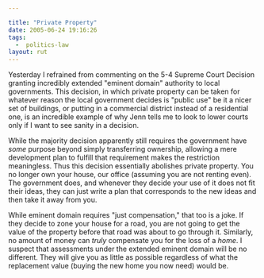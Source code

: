 ```yaml
---

title: "Private Property"
date: 2005-06-24 19:16:26
tags:
  -  politics-law
layout: rut
---
```


<p>Yesterday I refrained from commenting on the 5-4 Supreme Court Decision granting incredibly extended "eminent domain" authority to local governments.  This decision, in which private property can be taken for whatever reason the local government decides is "public use" be it a nicer set of buildings, or putting in a commercial district instead of a residential one, is an incredible example of why Jenn tells me to look to lower courts only if I want to see sanity in a decision.</p>  <p>While the majority decision apparently still requires the government have <em>some</em> purpose beyond simply transferring ownership, allowing a mere development plan to fulfill that requirement makes the restriction meaningless.  Thus this decision essentially abolishes private property.  You no longer own your house, our office (assuming you are not renting even). The government does, and whenever they decide your use of it does not fit their ideas, they can just write a plan that corresponds to the new ideas and then take it away from you.</p>  <p>While eminent domain requires "just compensation," that too is a joke.  If they decide to zone your house for a road, you are not going to get the value of the property before that road was about to go through it.  Similarly, no amount of money can <em>truly</em> compensate you for the loss of a <em>home</em>.  I suspect that assessments under the extended eminent domain will be no different. They will give you as little as possible regardless of what the replacement value (buying the new home you now need) would be.</p>

